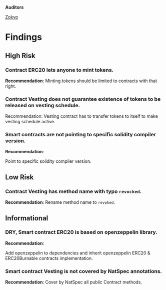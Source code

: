 **Auditors**

[Zokyo](https://x.com/zokyo_io)

# Findings

## High Risk

### Contract ERC20 lets anyone to mint tokens.

**Recommendation**:
Minting tokens should be limited to contracts with that right.

### Contract Vesting does not guarantee existence of tokens to be released on vesting schedule.

Recommendation:
Vesting contract has to transfer tokens to itself to make vesting schedule active.

### Smart contracts are not pointing to specific solidity compiler version.

**Recommendation**:

Point to specific solidity compiler version.

## Low Risk

### Contract Vesting has method name with typo `revocked`.

**Recommendation**:
Rename method name to `revoked`.

## Informational

### DRY, Smart contract ERC20 is based on openzeppelin library.

**Recommendation**:

Add openzeppelin to dependencies and inherit openzeppelin ERC20 & ERC20Burnable
contracts implementation.

### Smart contract Vesting is not covered by NatSpec annotations.
**Recommendation**:
Cover by NatSpec all public Contract methods.
